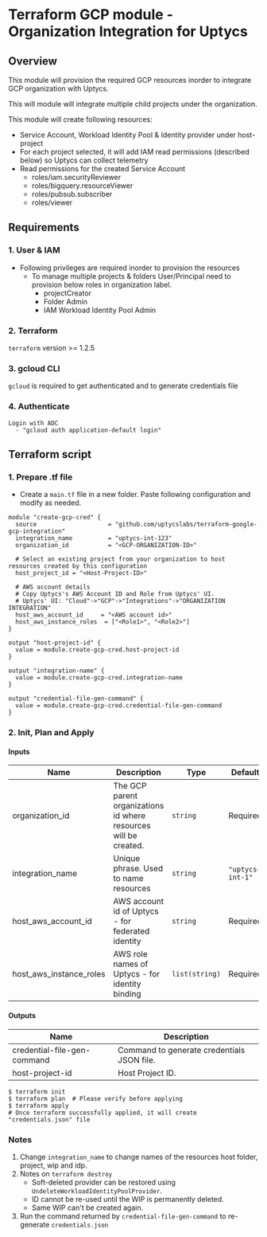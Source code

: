 # Terraform GCP module - Organization Integration for Uptycs 

## Overview
This module will provision the required GCP resources inorder to integrate GCP organization with Uptycs.

This will module will integrate multiple child projects under the organization.

This module will create following resources:
 * Service Account, Workload Identity Pool & Identity provider under host-project
 * For each project selected, it will add IAM read permissions (described below) so Uptycs can collect telemetry
 * Read permissions for the created Service Account
     * roles/iam.securityReviewer
     * roles/bigquery.resourceViewer
     * roles/pubsub.subscriber
     * roles/viewer

## Requirements
### 1. User & IAM
* Following privileges are required inorder to provision the resources
  * To manage multiple projects & folders User/Principal need to provision below roles in organization label.
    * projectCreator
    * Folder Admin
    * IAM Workload Identity Pool Admin

### 2. Terraform
`terraform` version >= 1.2.5

### 3. gcloud CLI
`gcloud` is required to get authenticated and to generate credentials file

### 4. Authenticate 
```
Login with ADC
  - "gcloud auth application-default login"
```
## Terraform script

### 1. Prepare .tf file
  * Create a `main.tf` file in a new folder. Paste following configuration and modify as needed.
```
module "create-gcp-cred" {
  source                    = "github.com/uptycslabs/terraform-google-gcp-integration"
  integration_name          = "uptycs-int-123"
  organization_id           = "<GCP-ORGANIZATION-ID>"

  # Select an existing project from your organization to host resources created by this configuration
  host_project_id = "<Host-Project-ID>"

  # AWS account details
  # Copy Uptycs's AWS Account ID and Role from Uptycs' UI.
  # Uptycs' UI: "Cloud"->"GCP"->"Integrations"->"ORGANIZATION INTEGRATION"
  host_aws_account_id     = "<AWS account id>"
  host_aws_instance_roles  = ["<Role1>", "<Role2>"]
}

output "host-project-id" {
  value = module.create-gcp-cred.host-project-id
}

output "integration-name" {
  value = module.create-gcp-cred.integration-name
}

output "credential-file-gen-command" {
  value = module.create-gcp-cred.credential-file-gen-command
}

```
### 2. Init, Plan and Apply

#### Inputs
| Name                      | Description                                                          | Type          | Default          |
| ------------------------- | -------------------------------------------------------------------- | ------------- | ---------------- |
| organization_id           | The GCP parent organizations id where resources will be created.     | `string`      | Required            |
| integration_name          | Unique phrase. Used to name resources                                | `string`      | `"uptycs-int-1"`    |
| host_aws_account_id       | AWS account id of Uptycs - for federated identity                    | `string`      | Required             |
| host_aws_instance_roles   | AWS role names of Uptycs - for identity binding                      | `list(string)`        | Required             | 

#### Outputs
| Name                            | Description                                  |
| ------------------------------- | -------------------------------------------- |
| credential-file-gen-command     | Command to generate credentials JSON file.   |
| host-project-id                 | Host Project ID.                             |

```
$ terraform init
$ terraform plan  # Please verify before applying
$ terraform apply
# Once terraform successfully applied, it will create "credentials.json" file
```

### Notes
1. Change `integration_name` to change names of the resources host folder, project, wip and idp.
2. Notes on `terraform destroy`
     - Soft-deleted provider can be restored using `UndeleteWorkloadIdentityPoolProvider`.
     - ID cannot be re-used until the WIP is permanently deleted.
     - Same WIP can't be created again.
4. Run the command returned by `credential-file-gen-command` to re-generate `credentials.json`
